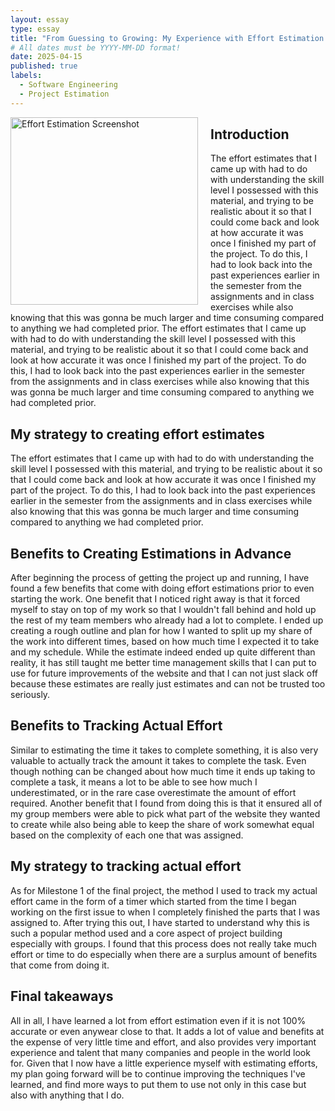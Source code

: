 ```yaml
---
layout: essay
type: essay
title: "From Guessing to Growing: My Experience with Effort Estimation and Tracking"
# All dates must be YYYY-MM-DD format!
date: 2025-04-15
published: true
labels:
  - Software Engineering
  - Project Estimation
---
```



<img src="https://github.com/user-attachments/assets/f53f4ad8-6dc9-40d5-a115-e9aa06ae8c15" align="left" width="300" style="margin: 0 20px 10px 0;" alt="Effort Estimation Screenshot" />

## Introduction
The effort estimates that I came up with had to do with understanding the skill level I possessed with this material, and trying to be realistic about it so that I could come back and look at how accurate it was once I finished my part of the project. To do this, I had to look back into the past experiences earlier in the semester from the assignments and in class exercises while also knowing that this was gonna be much larger and time consuming compared to anything we had completed prior. The effort estimates that I came up with had to do with understanding the skill level I possessed with this material, and trying to be realistic about it so that I could come back and look at how accurate it was once I finished my part of the project. To do this, I had to look back into the past experiences earlier in the semester from the assignments and in class exercises while also knowing that this was gonna be much larger and time consuming compared to anything we had completed prior.


## My strategy to creating effort estimates
The effort estimates that I came up with had to do with understanding the skill level I possessed with this material, and trying to be realistic about it so that I could come back and look at how accurate it was once I finished my part of the project. To do this, I had to look back into the past experiences earlier in the semester from the assignments and in class exercises while also knowing that this was gonna be much larger and time consuming compared to anything we had completed prior.

## Benefits to Creating Estimations in Advance 
After beginning the process of getting the project up and running, I have found a few benefits that come with doing effort estimations prior to even starting the work. One benefit that I noticed right away is that it forced myself to stay on top of my work so that I wouldn't fall behind and hold up the rest of my team members who already had a lot to complete. I ended up creating a rough outline and plan for how I wanted to split up my share of the work into different times, based on how much time I expected it to take and my schedule. While the estimate indeed ended up quite different than reality, it has still taught me better time management skills that I can put to use for future improvements of the website and that I can not just slack off because these estimates are really just estimates and can not be trusted too seriously.

## Benefits to Tracking Actual Effort
Similar to estimating the time it takes to complete something, it is also very valuable to actually track the amount it takes to complete the task. Even though nothing can be changed about how much time it ends up taking to complete a task, it means a lot to be able to see how much I underestimated, or in the rare case overestimate the amount of effort required. Another benefit that I found from doing this is that it ensured all of my group members were able to pick what part of the website they wanted to create while also being able to keep the share of work somewhat equal based on the complexity of each one that was assigned.

## My strategy to tracking actual effort 
As for Milestone 1 of the final project, the method I used to track my actual effort came in the form of a timer which started from the time I began working on the first issue to when I completely finished the parts that I was assigned to. After trying this out, I have started to understand why this is such a popular method used and a core aspect of project building especially with groups. I found that this process does not really take much effort or time to do especially when there are a surplus amount of benefits that come from doing it.


## Final takeaways
All in all, I have learned a lot from effort estimation even if it is not 100% accurate or even anywear close to that. It adds a lot of value and benefits at the expense of very little time and effort, and also provides very important experience and talent that many companies and people in the world look for. Given that I now have a little experience myself with estimating efforts, my plan going forward will be to continue improving the techniques I've learned, and find more ways to put them to use not only in this case but also with anything that I do.
